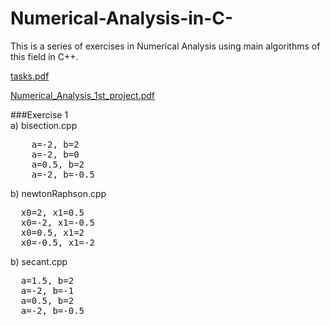 # Numerical-Analysis-in-C-
This is a series of exercises in Numerical Analysis using main algorithms of this field in C++.

[tasks.pdf](https://github.com/user-attachments/files/16428194/tasks.pdf)

[Numerical_Analysis_1st_project.pdf](https://github.com/user-attachments/files/16428218/Numerical_Analysis_1st_project.pdf)

###Exercise 1\
a) bisection.cpp 
<pre>
    a=-2, b=2
    a=-2, b=0
    a=0.5, b=2
    a=-2, b=-0.5
</pre> 

b) newtonRaphson.cpp
<pre>
  x0=2, x1=0.5
  x0=-2, x1=-0.5
  x0=0.5, x1=2
  x0=-0.5, x1=-2
</pre>

b) secant.cpp
<pre>
  a=1.5, b=2
  a=-2, b=-1
  a=0.5, b=2
  a=-2, b=-0.5
</pre>
